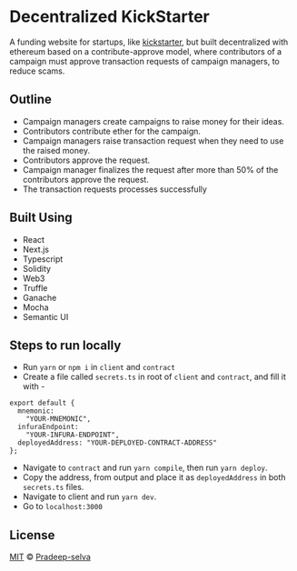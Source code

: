 # Decentralized KickStarter

A funding website for startups, like [kickstarter](https://www.kickstarter.com/), but built decentralized with ethereum based on a contribute-approve model, where contributors of a campaign must approve transaction requests of campaign managers, to reduce scams.

## Outline

- Campaign managers create campaigns to raise money for their ideas.
- Contributors contribute ether for the campaign.
- Campaign managers raise transaction request when they need to use the raised money.
- Contributors approve the request.
- Campaign manager finalizes the request after more than 50% of the contributors approve the request.
- The transaction requests processes successfully

## Built Using

- React
- Next.js
- Typescript
- Solidity
- Web3
- Truffle
- Ganache
- Mocha
- Semantic UI

## Steps to run locally

- Run `yarn` or `npm i` in `client` and `contract`
- Create a file called `secrets.ts` in root of `client` and `contract`, and fill it with -

```
export default {
  mnemonic:
    "YOUR-MNEMONIC",
  infuraEndpoint:
    "YOUR-INFURA-ENDPOINT",
  deployedAddress: "YOUR-DEPLOYED-CONTRACT-ADDRESS"
};
```

- Navigate to `contract` and run `yarn compile`, then run `yarn deploy`.
- Copy the address, from output and place it as `deployedAddress` in both `secrets.ts` files.
- Navigate to client and run `yarn dev`.
- Go to `localhost:3000`

## License

[MIT](LICENSE) © [Pradeep-selva](https://github.com/Pradeep-selva)
